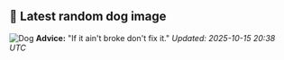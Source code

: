 ## 🐶 Latest random dog image
![Dog](https://images.dog.ceo/breeds/schnauzer-miniature/n02097047_1820.jpg)
**Advice:** "If it ain't broke don't fix it."
*Updated: 2025-10-15 20:38 UTC*
